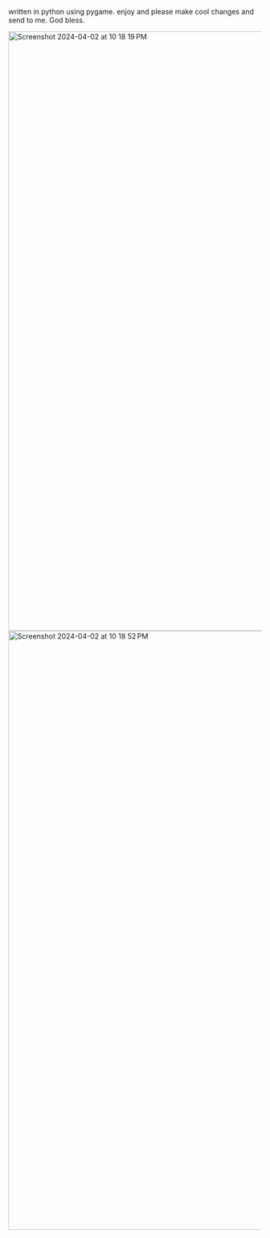 written in python using pygame. enjoy and please make cool changes and send to me. God bless.

<img width="1194" alt="Screenshot 2024-04-02 at 10 18 19 PM" src="https://github.com/xanperna/snake-game/assets/164621140/414b61b7-28ca-49e8-abe4-e0a725760e10">
<img width="1193" alt="Screenshot 2024-04-02 at 10 18 52 PM" src="https://github.com/xanperna/snake-game/assets/164621140/c3bd2be1-b5dc-43d5-9924-b504f964b817">
